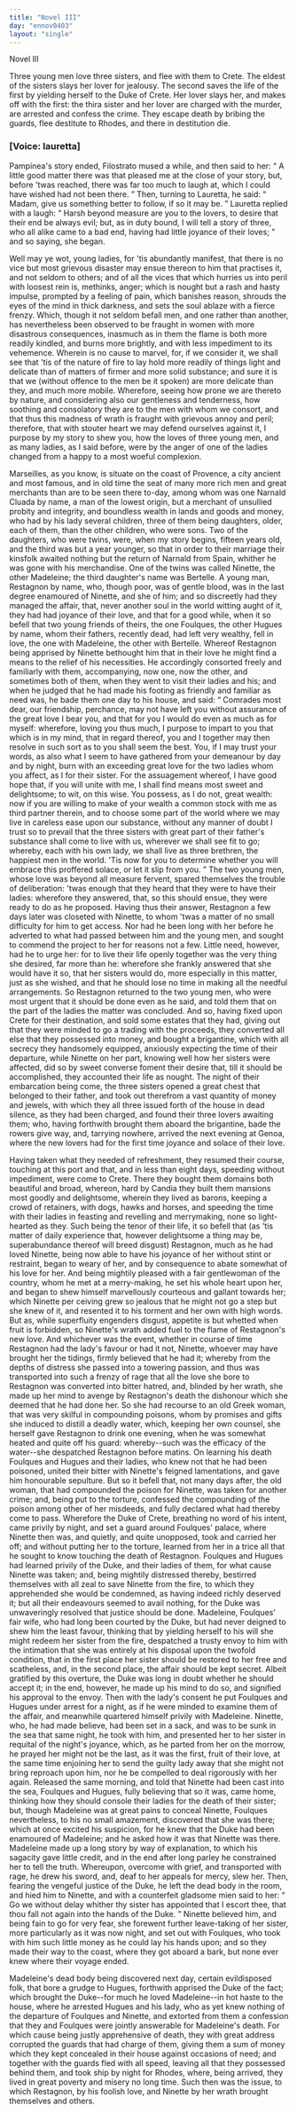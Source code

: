```yaml
---
title: "Novel III"
day: "ennov0403"
layout: "single"
---
```

<html>
 <head>
 </head>
 <body>
  <div id="nov0403" type="novella" who="lauretta">
   <head>
    Novel III
   </head>
   <argument>
    <p>
     <milestone id="p04030001"/>
     <!--(i)-->
     Three young men love three sisters, and flee with them to
 Crete. The eldest of the sisters slays her lover for
 jealousy. The second saves the life of the first by
 yielding herself to the Duke of Crete. Her lover
 slays her, and makes off with the first: the thira
 sister and her lover are charged with the murder,
 are arrested and confess the crime. They escape
 death by bribing the guards, flee destitute to Rhodes,
 and there in destitution die.
     <!--(/i)-->
    </p>
   </argument>
   <p>
    <h3>
     [Voice: lauretta]
    </h3>
   </p>
   <div3 type="commentary" who="author">
    <p>
     <milestone id="p04030002"/>
     <!--(sc)-->
     Pampinea's
     <!--(/sc)-->
     story ended, Filostrato mused a while, and then said
 to her:
     <q direct="unspecified">
      A little good matter there was that pleased me at the
 close of your story, but, before 'twas reached, there was far too much
 to laugh at, which I could have wished had not been there.
     </q>
     Then,
 turning to Lauretta, he said:
     <q direct="unspecified">
      Madam, give us something better
 to follow, if so it may be.
     </q>
     <milestone id="p04030003"/>
     Lauretta replied with a laugh:
     <q direct="unspecified">
      Harsh
 beyond measure are you to the lovers, to desire that their end be
 always evil; but, as in duty bound, I will tell a story of three, who
 all alike came to a bad end, having had little joyance of their loves;
     </q>
     and so saying, she began.
    </p>
   </div3>
   <div3 type="commentary" who="lauretta">
    <p>
     <milestone id="p04030004"/>
     Well may ye wot, young ladies, for 'tis abundantly manifest, that
	there is no vice but most grievous disaster may ensue thereon to him
	that practises it, and not seldom to others; and of all the vices that
	which hurries us into peril with loosest rein is, methinks, anger;
	which is nought but a rash and hasty impulse, prompted by a feeling
	of pain, which banishes reason, shrouds the eyes of the mind in thick
	darkness, and sets the soul ablaze with a fierce frenzy.
     <milestone id="p04030005"/>
     Which,
     <pb n="285"/>
     though it not seldom befall men, and one rather than another, has
	nevertheless been observed to be fraught in women with more
	disastrous consequences, inasmuch as in them the flame is both more
	readily kindled, and burns more brightly, and with less impediment
	to its vehemence.
     <milestone id="p04030006"/>
     Wherein is no cause to marvel, for, if we consider
	it, we shall see that 'tis of the nature of fire to lay hold more readily
	of things light and delicate than of matters of firmer and more solid
	substance; and sure it is that we (without offence to the men be it
	spoken) are more delicate than they, and much more mobile.
     <milestone id="p04030007"/>
     Wherefore,
	seeing how prone we are thereto by nature, and considering
	also our gentleness and tenderness, how soothing and consolatory they
	are to the men with whom we consort, and that thus this madness
	of wrath is fraught with grievous annoy and peril; therefore, that
	with stouter heart we may defend ourselves against it, I purpose by
	my story to shew you, how the loves of three young men, and as
	many ladies, as I said before, were by the anger of one of the ladies
	changed from a happy to a most woeful complexion.
    </p>
   </div3>
   <p>
    <milestone id="p04030008"/>
    Marseilles, as you know, is situate on the coast of Provence, a
 city ancient and most famous, and in old time the seat of many more
 rich men and great merchants than are to be seen there to-day,
 among whom was one Narnald Cluada by name, a man of the lowest
 origin, but a merchant of unsullied probity and integrity, and boundless
 wealth in lands and goods and money, who had by his lady several
 children, three of them being daughters, older, each of them, than
 the other children, who were sons.
    <milestone id="p04030009"/>
    Two of the daughters, who
 were twins, were, when my story begins, fifteen years old, and the
 third was but a year younger, so that in order to their marriage their
 kinsfolk awaited nothing but the return of Narnald from Spain,
 whither he was gone with his merchandise. One of the twins was
 called Ninette, the other Madeleine; the third daughter's name was
 Bertelle.
    <milestone id="p04030010"/>
    A young man, Restagnon by name, who, though poor,
 was of gentle blood, was in the last degree enamoured of Ninette,
 and she of him; and so discreetly had they managed the affair,
 that, never another soul in the world witting aught of it, they had
 had joyance of their love, and that for a good while, when it so
 befell that two young friends of theirs, the one Foulques, the other
 Hugues by name, whom their fathers, recently dead, had left very
 wealthy, fell in love, the one with Madeleine, the other with Bertelle.
    <pb n="286"/>
    <milestone id="p04030011"/>
    Whereof Restagnon being apprised by Ninette bethought him that
 in their love he might find a means to the relief of his necessities.
 He accordingly consorted freely and familiarly with them, accompanying,
 now one, now the other, and sometimes both of them, when
 they went to visit their ladies and his;
    <milestone id="p04030012"/>
    and when he judged that he
 had made his footing as friendly and familiar as need was, he bade
 them one day to his house, and said:
    <q direct="unspecified">
     Comrades most dear, our
 friendship, perchance, may not have left you without assurance of
 the great love I bear you, and that for you I would do even as much
 as for myself: wherefore, loving you thus much, I purpose to impart
 to you that which is in my mind, that in regard thereof, you and I
 together may then resolve in such sort as to you shall seem the best.
     <milestone id="p04030013"/>
     You, if I may trust your words, as also what I seem to have gathered
 from your demeanour by day and by night, burn with an exceeding
 great love for the two ladies whom you affect, as I for their sister.
 For the assuagement whereof, I have good hope that, if you will
 unite with me, I shall find means most sweet and delightsome; to
 wit, on this wise.
     <milestone id="p04030014"/>
     You possess, as I do not, great wealth: now if
 you are willing to make of your wealth a common stock with me as
 third partner therein, and to choose some part of the world where
 we may live in careless ease upon our substance, without any manner
 of doubt I trust so to prevail that the three sisters with great part of
 their father's substance shall come to live with us, wherever we shall
 see fit to go; whereby, each with his own lady, we shall live as
 three brethren, the happiest men in the world. 'Tis now for you to
 determine whether you will embrace this proffered solace, or let it
 slip from you.
    </q>
    <milestone id="p04030015"/>
    The two young men, whose love was beyond all
 measure fervent, spared themselves the trouble of deliberation: 'twas
 enough that they heard that they were to have their ladies: wherefore
 they answered, that, so this should ensue, they were ready to do
 as he proposed. Having thus their answer, Restagnon a few days
 later was closeted with Ninette, to whom 'twas a matter of no small
 difficulty for him to get access. Nor had he been long with her
 before he adverted to what had passed between him and the young
 men, and sought to commend the project to her for reasons not a
 few.
    <milestone id="p04030016"/>
    Little need, however, had he to urge her: for to live their life
 openly together was the very thing she desired, far more than he:
 wherefore she frankly answered that she would have it so, that her
    <pb n="287"/>
    sisters would do, more especially in this matter, just as she wished,
 and that he should lose no time in making all the needful arrangements.
 So Restagnon returned to the two young men, who were
 most urgent that it should be done even as he said, and told them
 that on the part of the ladies the matter was concluded.
    <milestone id="p04030017"/>
    And so,
 having fixed upon Crete for their destination, and sold some estates
 that they had, giving out that they were minded to go a trading with
 the proceeds, they converted all else that they possessed into money,
 and bought a brigantine, which with all secrecy they handsomely
 equipped, anxiously expecting the time of their departure, while
 Ninette on her part, knowing well how her sisters were affected,
 did so by sweet converse foment their desire that, till it should be
 accomplished, they accounted their life as nought.
    <milestone id="p04030018"/>
    The night of
 their embarcation being come, the three sisters opened a great chest
 that belonged to their father, and took out therefrom a vast quantity
 of money and jewels, with which they all three issued forth of the
 house in dead silence, as they had been charged, and found their
 three lovers awaiting them; who, having forthwith brought them
 aboard the brigantine, bade the rowers give way, and, tarrying
 nowhere, arrived the next evening at Genoa, where the new lovers
 had for the first time joyance and solace of their love.
   </p>
   <p>
    <milestone id="p04030019"/>
    Having taken what they needed of refreshment, they resumed
 their course, touching at this port and that, and in less than eight
 days, speeding without impediment, were come to Crete. There
 they bought them domains both beautiful and broad, whereon, hard
 by Candia they built them mansions most goodly and delightsome,
 wherein they lived as barons, keeping a crowd of retainers, with
 dogs, hawks and horses, and speeding the time with their ladies in
 feasting and revelling and merrymaking, none so light-hearted as
 they.
    <milestone id="p04030020"/>
    Such being the tenor of their life, it so befell that (as 'tis
 matter of daily experience that, however delightsome a thing may
 be, superabundance thereof will breed disgust) Restagnon, much as
 he had loved Ninette, being now able to have his joyance of her
 without stint or restraint, began to weary of her, and by consequence
 to abate somewhat of his love for her.
    <milestone id="p04030021"/>
    And being mightily pleased
 with a fair gentlewoman of the country, whom he met at a merry-making,
 he set his whole heart upon her, and began to shew himself
 marvellously courteous and gallant towards her; which Ninette
 per
    <pb n="288"/>
    ceiving
 grew so jealous that he might not go a step but she knew of
 it, and resented it to his torment and her own with high words.
    <milestone id="p04030022"/>
    But
 as, while superfluity engenders disgust, appetite is but whetted when
 fruit is forbidden, so Ninette's wrath added fuel to the flame of
 Restagnon's new love. And whichever was the event, whether in
 course of time Restagnon had the lady's favour or had it not, Ninette,
 whoever may have brought her the tidings, firmly believed that he
 had it; whereby from the depths of distress she passed into a towering
 passion, and thus was transported into such a frenzy of rage that
 all the love she bore to Restagnon was converted into bitter hatred,
 and, blinded by her wrath, she made up her mind to avenge by
 Restagnon's death the dishonour which she deemed that he had done
 her.
    <milestone id="p04030023"/>
    So she had recourse to an old Greek woman, that was very
 skilful in compounding poisons, whom by promises and gifts she
 induced to distill a deadly water, which, keeping her own counsel,
 she herself gave Restagnon to drink one evening, when he was
 somewhat heated and quite off his guard: whereby--such was the
 efficacy of the water--she despatched Restagnon before matins. On
 learning his death Foulques and Hugues and their ladies, who knew
 not that he had been poisoned, united their bitter with Ninette's
 feigned lamentations, and gave him honourable sepulture.
    <milestone id="p04030024"/>
    But so it
 befell that, not many days after, the old woman, that had compounded
 the poison for Ninette, was taken for another crime; and, being put
 to the torture, confessed the compounding of the poison among other
 of her misdeeds, and fully declared what had thereby come to pass.
 Wherefore the Duke of Crete, breathing no word of his intent, came
 privily by night, and set a guard around
    <milestone id="p04030025"/>
    Foulques' palace, where
 Ninette then was, and quietly, and quite unopposed, took and carried
 her off; and without putting her to the torture, learned from her in
 a trice all that he sought to know touching the death of Restagnon.
 Foulques and Hugues had learned privily of the Duke, and their
 ladies of them, for what cause Ninette was taken; and, being mightily
 distressed thereby, bestirred themselves with all zeal to save Ninette
 from the fire, to which they apprehended she would be condemned,
 as having indeed richly deserved it; but all their endeavours seemed
 to avail nothing, for the Duke was unwaveringly resolved that justice
 should be done.
    <milestone id="p04030026"/>
    Madeleine, Foulques' fair wife, who had long been
 courted by the Duke, but had never deigned to shew him the least
    <pb n="289"/>
    favour, thinking that by yielding herself to his will she might redeem
 her sister from the fire, despatched a trusty envoy to him with the
 intimation that she was entirely at his disposal upon the twofold
 condition, that in the first place her sister should be restored to her
 free and scatheless, and, in the second place, the affair should be kept
 secret.
    <milestone id="p04030027"/>
    Albeit gratified by this overture, the Duke was long in doubt
 whether he should accept it; in the end, however, he made up his
 mind to do so, and signified his approval to the envoy. Then with
 the lady's consent he put Foulques and Hugues under arrest for a
 night, as if he were minded to examine them of the affair, and
 meanwhile quartered himself privily with Madeleine.
    <milestone id="p04030028"/>
    Ninette, who,
 he had made believe, had been set in a sack, and was to be sunk
 in the sea that same night, he took with him, and presented her to
 her sister in requital of the night's joyance, which, as he parted from
 her on the morrow, he prayed her might not be the last, as it was
 the first, fruit of their love, at the same time enjoining her to send
 the guilty lady away that she might not bring reproach upon him,
 nor he be compelled to deal rigorously with her again.
    <milestone id="p04030029"/>
    Released the
 same morning, and told that Ninette had been cast into the sea,
 Foulques and Hugues, fully believing that so it was, came home,
 thinking how they should console their ladies for the death of their
 sister; but, though Madeleine was at great pains to conceal Ninette,
 Foulques nevertheless, to his no small amazement, discovered that
 she was there; which at once excited his suspicion, for he knew that
 the Duke had been enamoured of Madeleine; and he asked how it
 was that Ninette was there.
    <milestone id="p04030030"/>
    Madeleine made up a long story by
 way of explanation, to which his sagacity gave little credit, and in
 the end after long parley he constrained her to tell the truth. Whereupon,
 overcome with grief, and transported with rage, he drew his
 sword, and, deaf to her appeals for mercy, slew her.
    <milestone id="p04030031"/>
    Then, fearing
 the vengeful justice of the Duke, he left the dead body in the room,
 and hied him to Ninette, and with a counterfeit gladsome mien said
 to her:
    <q direct="unspecified">
     Go we without delay whither thy sister has appointed
 that I escort thee, that thou fall not again into the hands of the
 Duke.
    </q>
    Ninette believed him, and being fain to go for very fear,
 she forewent further leave-taking of her sister, more particularly as
 it was now night, and set out with Foulques, who took with him
 such little money as he could lay his hands upon; and so they made
    <pb n="290"/>
    their way to the coast, where they got aboard a bark, but none ever
 knew where their voyage ended.
   </p>
   <p>
    <milestone id="p04030032"/>
    Madeleine's dead body being discovered next day, certain evildisposed
 folk, that bore a grudge to Hugues, forthwith apprised the
 Duke of the fact; which brought the Duke--for much he loved
 Madeleine--in hot haste to the house, where he arrested Hugues and
 his lady, who as yet knew nothing of the departure of Foulques and
 Ninette, and extorted from them a confession that they and Foulques
 were jointly answerable for Madeleine's death.
    <milestone id="p04030033"/>
    For which cause being
 justly apprehensive of death, they with great address corrupted the
 guards that had charge of them, giving them a sum of money which
 they kept concealed in their house against occasions of need; and
 together with the guards fled with all speed, leaving all that they
 possessed behind them, and took ship by night for Rhodes, where,
 being arrived, they lived in great poverty and misery no long time.
    <milestone id="p04030034"/>
    Such then was the issue, to which Restagnon, by his foolish love, and
 Ninette by her wrath brought themselves and others.
   </p>
  </div>
 </body>
</html>